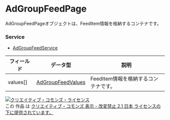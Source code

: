 # AdGroupFeedPage
AdGroupFeedPageオブジェクトは、FeedItem情報を格納するコンテナです。
### Service
+ [AdGroupFeedService](../services/AdGroupFeedService.md)

| フィールド | データ型 | 説明 | 
|---|---|---|
| values[]| <a href="../data/AdGroupFeedValues.md">AdGroupFeedValues</a>| FeedItem情報を格納するコンテナです。 |
<a rel="license" href="http://creativecommons.org/licenses/by-nd/2.1/jp/"><img alt="クリエイティブ・コモンズ・ライセンス" style="border-width:0" src="https://i.creativecommons.org/l/by-nd/2.1/jp/88x31.png" /></a><br />この 作品 は <a rel="license" href="http://creativecommons.org/licenses/by-nd/2.1/jp/">クリエイティブ・コモンズ 表示 - 改変禁止 2.1 日本 ライセンスの下に提供されています。</a>
